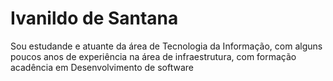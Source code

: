 

# Ivanildo de Santana

Sou estudande e atuante da área de Tecnologia da Informação, com alguns poucos anos de experiência na área de infraestrutura, com formação acadência em Desenvolvimento de software

